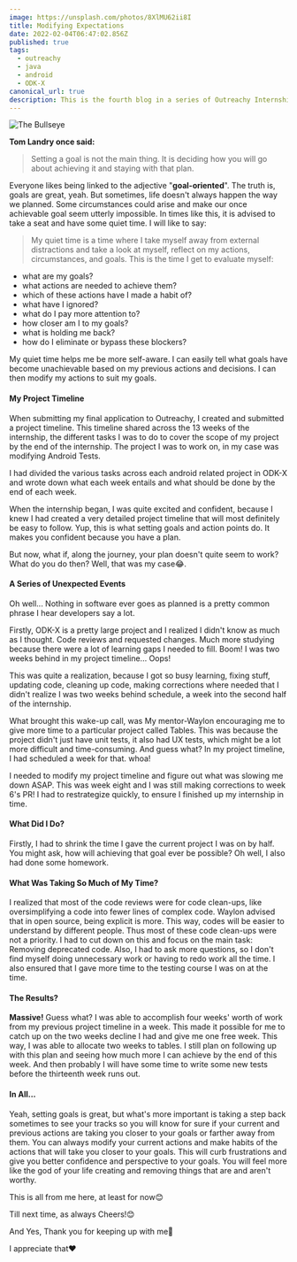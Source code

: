 ```yaml
---
image: https://unsplash.com/photos/8XlMU62ii8I
title: Modifying Expectations
date: 2022-02-04T06:47:02.856Z
published: true
tags:
  - outreachy
  - java
  - android
  - ODK-X
canonical_url: true
description: This is the fourth blog in a series of Outreachy Internship blogs.
---
```

![The Bullseye](/images/uploads/pexels-rodnae-productions-6655713.jpg "Hitting Targets")

**Tom Landry once said:**

> Setting a goal is not the main thing. It is deciding how you will go about achieving it and staying with that plan.

Everyone likes being linked to the adjective "**goal-oriented**". The truth is, goals are great, yeah. But sometimes, life doesn't always happen the way we planned. Some circumstances could arise and make our once achievable goal seem utterly impossible. In times like this, it is advised to take a seat and have some quiet time. I will like to say:

> My quiet time is a time where I take myself away from external distractions and take a look at myself, reflect on my actions, circumstances, and goals. This is the time I get to evaluate myself: 

* what are my goals?
* what actions are needed to achieve them?
* which of these actions have I made a habit of?
* what have I ignored?
* what do I pay more attention to?
* how closer am I to my goals?
* what is holding me back?
* how do I eliminate or bypass these blockers?

My quiet time helps me be more self-aware. I can easily tell what goals have become unachievable based on my previous actions and decisions. I can then modify my actions to suit my goals.

#### My Project Timeline

When submitting my final application to Outreachy, I created and submitted a project timeline. This timeline shared across the 13 weeks of the internship, the different tasks I was to do to cover the scope of my project by the end of the internship. The project I was to work on, in my case was modifying Android Tests. 

I had divided the various tasks across each android related project in ODK-X and wrote down what each week entails and what should be done by the end of each week. 

When the internship began, I was quite excited and confident, because I knew I had created a very detailed project timeline that will most definitely be easy to follow. Yup, this is what setting goals and action points do. It makes you confident because you have a plan.

But now, what if, along the journey, your plan doesn't quite seem to work? What do you do then? Well, that was my case😂.

#### A Series of Unexpected Events

Oh well... Nothing in software ever goes as planned is a pretty common phrase I hear developers say a lot.

Firstly, ODK-X is a pretty large project and I realized I didn't know as much as I thought. Code reviews and requested changes. Much more studying because there were a lot of learning gaps I needed to fill. Boom! I was two weeks behind in my project timeline... Oops!

This was quite a realization, because I got so busy learning, fixing stuff, updating code, cleaning up code, making corrections where needed that I didn't realize I was two weeks behind schedule, a week into the second half of the internship. 

What brought this wake-up call, was My mentor-Waylon encouraging me to give more time to a particular project called Tables. This was because the project didn't just have unit tests, it also had UX tests, which might be a lot more difficult and time-consuming. And guess what? In my project timeline, I had scheduled a week for that. whoa!

I needed to modify my project timeline and figure out what was slowing me down ASAP. This was week eight and I was still making corrections to week 6's PR! I had to restrategize quickly, to ensure I finished up my internship in time.

#### What Did I Do?

Firstly, I had to shrink the time I gave the current project I was on by half. You might ask, how will achieving that goal ever be possible? Oh well, I also had done some homework.

#### What Was Taking So Much of My Time?

I realized that most of the code reviews were for code clean-ups, like oversimplifying a code into fewer lines of complex code. Waylon advised that in open source, being explicit is more. This way, codes will be easier to understand by different people. Thus most of these code clean-ups were not a priority. I had to cut down on this and focus on the main task: Removing deprecated code. Also, I had to ask more questions, so I don't find myself doing unnecessary work or having to redo work all the time. I also ensured that I gave more time to the testing course I was on at the time.

#### The Results?

**Massive!** Guess what? I was able to accomplish four weeks' worth of work from my previous project timeline in a week. This made it possible for me to catch up on the two weeks decline I had and give me one free week. This way, I was able to allocate two weeks to tables. I still plan on following up with this plan and seeing how much more I can achieve by the end of this week. And then probably I will have some time to write some new tests before the thirteenth week runs out.

#### In All...

Yeah, setting goals is great, but what's more important is taking a step back sometimes to see your tracks so you will know for sure if your current and previous actions are taking you closer to your goals or farther away from them. You can always modify your current actions and make habits of the actions that will take you closer to your goals. This will curb frustrations and give you better confidence and perspective to your goals. You will feel more like the god of your life creating and removing things that are and aren't worthy.

This is all from me here, at least for now😊

Till next time, as always Cheers!😊

And Yes, Thank you for keeping up with me🙈

I appreciate that❤️